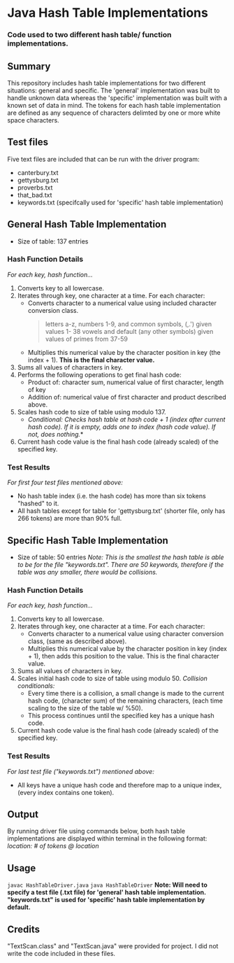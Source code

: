 # Java Hash Table Implementations
### Code used to two different hash table/ function implementations.

## Summary
This repository includes hash table implementations for two different situations: general and specific. The 'general' implementation was built to handle unknown data whereas the 'specific' implementation was built with a known set of data in mind. The tokens for each hash table implementation are defined as any sequence of characters delimted by one or more white space characters.

## Test files
Five text files are included that can be run with the driver program:
* canterbury.txt
* gettysburg.txt
* proverbs.txt
* that_bad.txt
* keywords.txt (specifcally used for 'specific' hash table implementation)


## General Hash Table Implementation
* Size of table: 137 entries

### Hash Function Details
*For each key, hash function...*
1. Converts key to all lowercase.
2. Iterates through key, one character at a time. For each character:
    * Converts character to a numerical value using included character conversion class.
        > letters a-z, numbers 1-9, and common symbols, (,.') given values 1- 38
        > vowels and default (any other symbols) given values of primes from 37-59
    * Multiplies this numerical value by the character position in key (the index + 1). **This 
    is the final character value.**
3. Sums all values of characters in key.
4. Performs the following operations to get final hash code:
    * Product of: character sum, numerical value of first character, length of key
    * Addition of: numerical value of first character and product described above.
5. Scales hash code to size of table using modulo 137.
    * *Conditional: Checks hash table at hash code + 1 (index after current hash code). If it is
    empty, adds one to index (hash code value). If not, does nothing.**
6. Current hash code value is the final hash code (already scaled) of the specified key.

### Test Results
*For first four test files mentioned above:*
* No hash table index (i.e. the hash code) has more than six tokens "hashed" to it. 
* All hash tables except for table for 'gettysburg.txt' (shorter file, only has 266 tokens) are more than 90% full.

## Specific Hash Table Implementation
* Size of table: 50 entries
*Note: This is the smallest the hash table is able to be for the file "keywords.txt". There are 50 keywords, therefore if the table was any smaller, there would be collisions.*

### Hash Function Details
*For each key, hash function...*
1. Converts key to all lowercase.
2. Iterates through key, one character at a time. For each character:
    * Converts character to a numerical value using character conversion class, (same as described above).
    * Multiplies this numerical value by the character position in key (index + 1), then adds this position
    to the value. This is the final character value.
3. Sums all values of characters in key.
4. Scales initial hash code to size of table using modulo 50.
   *Collision conditionals:*
   * Every time there is a collision, a small change is made to the current hash code, (character sum) of
    the remaining characters, (each time scaling to the size of the table w/ %50).
   * This process continues until the specified key has a unique hash code.
5. Current hash code value is the final hash code (already scaled) of the specified key.

### Test Results
*For last test file ("keywords.txt") mentioned above:*
* All keys have a unique hash code and therefore map to a unique index, (every index contains one token).

## Output
By running driver file using commands below, both hash table implementations are displayed within terminal in the following format:
*location: # of tokens @ location*

## Usage
`javac HashTableDriver.java`
`java HashTableDriver`
**Note: Will need to specify a test file (.txt file) for 'general' hash table implementation. "keywords.txt" is used for 'specific' hash table implementation by default.**

## Credits
"TextScan.class" and "TextScan.java" were provided for project. I did not write the code included in these files.


